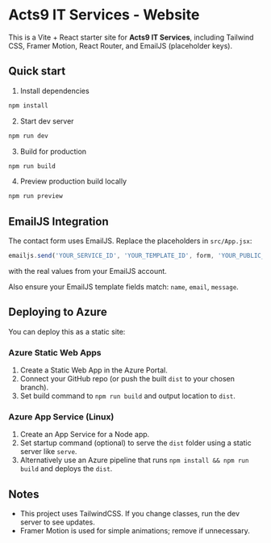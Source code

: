 # Acts9 IT Services - Website

This is a Vite + React starter site for **Acts9 IT Services**, including Tailwind CSS, Framer Motion, React Router, and EmailJS (placeholder keys).

## Quick start

1. Install dependencies
```bash
npm install
```

2. Start dev server
```bash
npm run dev
```

3. Build for production
```bash
npm run build
```

4. Preview production build locally
```bash
npm run preview
```

## EmailJS Integration

The contact form uses EmailJS. Replace the placeholders in `src/App.jsx`:

```js
emailjs.send('YOUR_SERVICE_ID', 'YOUR_TEMPLATE_ID', form, 'YOUR_PUBLIC_KEY')
```

with the real values from your EmailJS account.

Also ensure your EmailJS template fields match: `name`, `email`, `message`.

## Deploying to Azure

You can deploy this as a static site:

### Azure Static Web Apps
1. Create a Static Web App in the Azure Portal.
2. Connect your GitHub repo (or push the built `dist` to your chosen branch).
3. Set build command to `npm run build` and output location to `dist`.

### Azure App Service (Linux)
1. Create an App Service for a Node app.
2. Set startup command (optional) to serve the `dist` folder using a static server like `serve`.
3. Alternatively use an Azure pipeline that runs `npm install && npm run build` and deploys the `dist`.

## Notes
- This project uses TailwindCSS. If you change classes, run the dev server to see updates.
- Framer Motion is used for simple animations; remove if unnecessary.

